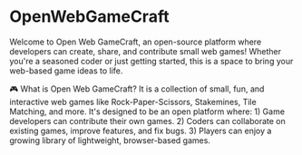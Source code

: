 # OpenWebGameCraft
Welcome to Open Web GameCraft, an open-source platform where developers can create, share, and contribute small web games! Whether you're a seasoned coder or just getting started, this is a space to bring your web-based game ideas to life.

🎮 What is Open Web GameCraft?
It is a collection of small, fun, and interactive web games like Rock-Paper-Scissors, Stakemines, Tile Matching, and more. 
It's designed to be an open platform where:
      1) Game developers can contribute their own games.
      2) Coders can collaborate on existing games, improve features, and fix bugs.
      3) Players can enjoy a growing library of lightweight, browser-based games.
